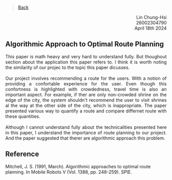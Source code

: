 > [Back](../Reviews/reviews.md)
<div style="text-align: right"> Lin Chung-Hsi</div>
<div style="text-align: right"> 26002304790</div>
<div style="text-align: right"> April 18th 2024</div>

## Algorithmic Approach to Optimal Route Planning

<div style="text-align: justify"> This paper is math heavy and very hard to understand fully. But thoughout section about the application this paper refers to. I think it is worth noting the similarity of our projec to the topic this paper dicusses.  <div>
<br>
<div style="text-align: justify">Our project involves recommending a route for the users. With a notion of providing a confortable experience for the user. Even though this confortness is highlighted with crowdedness, travel time is also an important aspect. For example, if ther are only non-crowded shrine on the edge of the city, the system shouldn't recommend the user to visit shrines al the way at the other side of the city, which is inappropriate. The paper presented various way to quantify a route and compare differnet route with these quantities. <div>
<br>
<div style="text-align: justify"> Although I cannot understand fully about the technicalities presented here in this paper, I understand the importance of route planning to our project. And the paper suggested that therer are algorithmic approach this problem.<div>

## Reference

<div style="text-align: left"> Mitchell, J. S. (1991, March). Algorithmic approaches to optimal route planning. In Mobile Robots V (Vol. 1388, pp. 248-259). SPIE. <div>



